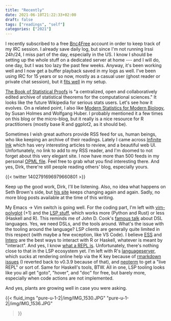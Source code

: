 ```yaml
---
title: "Recently"
date: 2021-06-10T21:22:33+02:00
draft: false
tags: ["readings", "self"]
categories: ["2021"]
---
```


I recently subscribed to a free [Bnc4Free](https://bnc4free.com/) account in order to keep track of my IRC session. I already save daily log, but since I'm not running Irssi 24h/24, I miss part of the day, especially in the US. I know I should be setting up the whole stuff on a dedicated server at home --- and I will do, one day, but I was too lazy the past few weeks. Anyway, it's been working well and I now get a buffer playback saved in my logs as well. I've been using IRC for 15 years or so now, mostly as a casual user (ghost reader or private chat session), but it [fits well](/micro/2021-06-09-08-51-48/) in my setup.

[The Book of Statistical Proofs](https://statproofbook.github.io/) is "a centralized, open and collaboratively edited archive of statistical theorems for the computational sciences." It looks like the future Wikipedia for serious stats users. Let's see how it evolves. On a related point, I also like [Modern Statistics for Modern Biology](https://web.stanford.edu/class/bios221/book/), by Susan Holmes and Wolfgang Huber. I probably mentioned it a few times on this blog or the micro-blog, but it really is a nice resource for R practitioners (mostly base R and ggplot2, as it should be).

Sometimes I wish great authors provide RSS feed for us, human beings, who like keeping an archive of their readings. Lately I came across [Infinite Ink](https://www.ii.com/) which has very interesting articles to review, and a beautiful web UI. Unfortunately, no link to add to my RSS reader, and I'm doomed to not forget about this very elegant site. I now have more than 500 feeds in my personal [OPML file](/files/chl.opml). Feel free to grab what you find interesting there. And yes, Dirk, there're still people reading others' blog, especially yours.

{{< twitter 1402791696979660801 >}}

Keep up the good work, Dirk, I'll be listening. Also, no idea what happens on Seth Brown's side, but [his site](https://seth-brown.net/) keeps changing again and again. Sadly, no more blog posts available at the time of this writing.

My Emacs -> Vim switch is going well. For the coding part, I'm left with [vim-polyglot](https://github.com/sheerun/vim-polyglot) (+1) and the [LSP stuff](https://langserver.org/), which works more (Python and Rust) or less (Haskell and R). This reminds me of John D. Cook's [famous talk](https://channel9.msdn.com/Events/Lang-NEXT/Lang-NEXT-2012/Why-and-How-People-Use-R) about DSL languages. Yes, we need DSLs, and the tools around. What's the issue with the tooling around the language? LSP clients are generally quite limited in this respect (with maybe a few exception, like VS Code). I believe [ESS](https://ess.r-project.org/) and [Intero](https://chrisdone.github.io/intero/) are the best ways to interact with R or Haskell, whatever is meant by "interact". And yes, I know [what a REPL is](https://yyhh.org/blog/2021/03/how-much-can-a-clojure-developer-do-alone/). Unfortunately, there's nothing close to that in the LSP ecosystem yet. I'm left with R's [languageserver](https://github.com/REditorSupport/languageserver), which sucks at rendering online help via the K key because of [rmarkdown issues](https://github.com/REditorSupport/languageserver/commit/5f1d88e756baeefa93101ae3c713e543e4e6c386) (I reverted back to v0.3.9 because of that), and [neoterm](/post/vim-neoterm/) to get a "live REPL" or sort of. Same for Haskell's tools, BTW. All in one, LSP tooling looks like you all get "goto", "hover", and "doc" for free, but barely more, especially when code actions are not implemented.

And yes, plants are growing well in case you were asking.

{{< fluid_imgs
  "pure-u-1-2|/img/IMG_1530.JPG"
  "pure-u-1-2|/img/IMG_1536.JPG"
>}}
